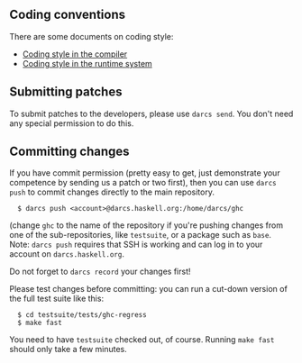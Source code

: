 ## Coding conventions


There are some documents on coding style:

- [Coding style in the compiler](commentary/coding-style)
- [Coding style in the runtime system](commentary/rts/conventions)

## Submitting patches


To submit patches to the developers, please use `darcs send`.  You don't need any special permission to do this.

## Committing changes


If you have commit permission (pretty easy to get, just demonstrate your competence by sending us a patch or two first), then you can use `darcs push` to commit changes directly to the main repository.

```wiki
  $ darcs push <account>@darcs.haskell.org:/home/darcs/ghc
```


(change `ghc` to the name of the repository if you're pushing changes from one of the sub-repositories, like `testsuite`, or a package such as `base`.  Note: `darcs push` requires that SSH is working and can log in to your account on `darcs.haskell.org`.


Do not forget to `darcs record` your changes first!


Please test changes before committing: you can run a cut-down version of the full test suite like this:

```wiki
  $ cd testsuite/tests/ghc-regress
  $ make fast
```


You need to have `testsuite` checked out, of course.  Running `make fast` should only take a few minutes.
